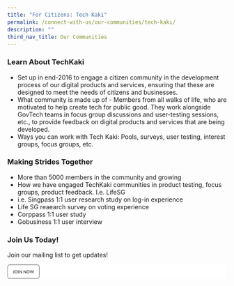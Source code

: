 ```yaml
---
title: "For Citizens: Tech Kaki"
permalink: /connect-with-us/our-communities/tech-kaki/
description: ""
third_nav_title: Our Communities
---
```

### Learn About TechKaki
* Set up in end-2016 to engage a citizen community in the development process of our digital products and services, ensuring that these are designed to meet the needs of citizens and businesses.
* What community is made up of - Members from all walks of life, who are motivated to help create tech for public good. They work alongside GovTech teams in focus group discussions and user-testing sessions, etc., to provide feedback on digital products and services that are being developed. 
* Ways you can work with Tech Kaki: Pools, surveys, user testing, interest groups, focus groups, etc.


### Making Strides Together
* More than 5000 members in the community and growing 
* How we have engaged TechKaki communities in product testing, focus groups, product feedback. I.e. LifeSG
* i.e. Singpass 1:1 user research study on log-in experience
* Life SG reaearch survey on voting experience
* Corppass 1:1 user study
*  Gobusiness 1:1 user interview

### Join Us Today!
Join our mailing list to get updates! 

![](/images/join%20now.png)
